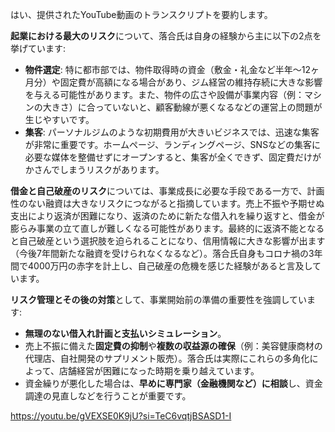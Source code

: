 はい、提供されたYouTube動画のトランスクリプトを要約します。

**起業における最大のリスク**について、落合氏は自身の経験から主に以下の2点を挙げています:

- **物件選定**: 特に都市部では、物件取得時の資金（敷金・礼金など半年〜12ヶ月分）や固定費が高額になる場合があり、ジム経営の維持存続に大きな影響を与える可能性があります。また、物件の広さや設備が事業内容（例：マシンの大きさ）に合っていないと、顧客動線が悪くなるなどの運営上の問題が生じやすいです。
- **集客**: パーソナルジムのような初期費用が大きいビジネスでは、迅速な集客が非常に重要です。ホームページ、ランディングページ、SNSなどの集客に必要な媒体を整備せずにオープンすると、集客が全くできず、固定費だけがかさんでしまうリスクがあります。

**借金と自己破産のリスク**については、事業成長に必要な手段である一方で、計画性のない融資は大きなリスクにつながると指摘しています。売上不振や予期せぬ支出により返済が困難になり、返済のために新たな借入れを繰り返すと、借金が膨らみ事業の立て直しが難しくなる可能性があります。最終的に返済不能となると自己破産という選択肢を迫られることになり、信用情報に大きな影響が出ます（今後7年間新たな融資を受けられなくなるなど）。落合氏自身もコロナ禍の3年間で4000万円の赤字を計上し、自己破産の危機を感じた経験があると言及しています。

**リスク管理とその後の対策**として、事業開始前の準備の重要性を強調しています:

- **無理のない借入れ計画と支払いシミュレーション**。
- 売上不振に備えた**固定費の抑制**や**複数の収益源の確保**（例：美容健康商材の代理店、自社開発のサプリメント販売）。落合氏は実際にこれらの多角化によって、店舗経営が困難になった時期を乗り越えています。
- 資金繰りが悪化した場合は、**早めに専門家（金融機関など）に相談**し、資金調達の見直しなどを行うことが重要です。

https://youtu.be/gVEXSE0K9jU?si=TeC6vqtjBSASD1-I